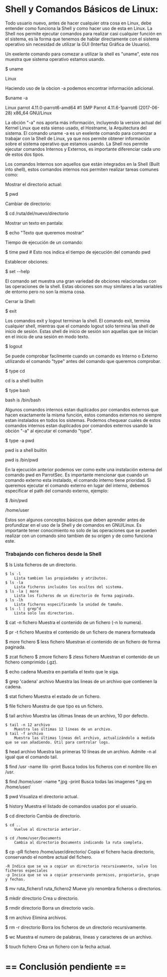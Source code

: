 # Shell y Comandos Básicos de Linux:

Todo usuario nuevo, antes de hacer cualquier otra cosa en Linux, debe entender como funciona la Shell y como hacer uso de esta en Linux. La Shell nos permite ejecutar comandos para realizar casi cualquier función en el sistema, es la forma que tenemos de hablar directamente con el sistema operativo sin necesidad de utilizar la GUI (Interfaz Gráfica de Usuario).

Un exelente comando para comezar a utilizar la shell es "uname", este nos muestra que sistema operativo estamos usando.

$ uname

Linux


Haciendo uso de la obcion -a podemos encontrar información adicional.

$uname -a

Linux parrot 4.11.0-parrot6-amd64 #1 SMP Parrot 4.11.6-1parrot6 (2017-06-28) x86_64 GNU/Linux


La obción "-a" nos aporta más información, incluyendo la version actual del Kernel Linux que esta sienso usado, el Hostname, la Arquitectura del sistema. El comando uname -a es un exelente comando para comenzar a trabajar con la Shell de Linux, ya que nos permite obtener información sobre el sistema operativo que estamos usando. La Shell nos permite ejecutar comandos Internos y Externos, es importante diferenciar cada uno de estos dos tipos.

Los comandos Internos son aquellos que están integrados en la Shell (Built into shell), estos comandos internos nos permiten realizar tareas comunes como:


Mostrar el directorio actual:

$ pwd


Cambiar de directorio:

$ cd /ruta/del/nuevo/directorio


Mostrar un texto en pantala:

$ echo "Texto que queremos mostrar"


Tiempo de ejecución de un comando:

$ time pwd		# Esto nos indica el tiempo de ejecución del comando pwd


Establecer obciones:

$ set --help


El comando set muestra una gran variedad de obciones relacionadas con las operaciones de la shell. Estas obciones son muy similares a las variables de entorno pero no son la misma cosa.


Cerrar la Shell:

$ exit


Los comandos exit y logout terminan la shell. El comando exit, termina cualquier shell, mientras que el comando logout sólo termina las shell de inicio de sesión. Estas shell de inicio de sesión son aquellas que se inician en el inicio de una sesión en modo texto.

$ logout


Se puede comprobar facilmente cuando un comando es Interno o Externo utilizando el comando "type" antes del comando que queremos comprobar.

$ type cd

cd is a shell builtin

$ type bash

bash is /bin/bash


Algunos comandos internos estan duplicados por comandos externos que hacen exactamente la misma función, estos comandos externos no siempre estan instalados en todos los sistemas. Podemos chequear cuales de estos comandos internos estan duplicados por comandos externos usando la obción "-a" al ejecutar el comando "type".

$ type -a pwd

pwd is a shell builtin

pwd is /bin/pwd


En la ejecución anterior podemos ver como exite una instalación externa del comando pwd en ParrotSec. Es importante mencionar que cuando un comando externo esta instalado, el comando interno tiene prioridad. Si queremos ejecutar el comando externo en lugar del interno, debemos especificar el path del comando externo, ejemplo:

$ /bin/pwd

/home/user


Estos son algunos conceptos básicos que deben aprender antes de profundizar en el uso de la Shell y de comandos en GNU/Linux. Es importante tener conocimiento no solo de las operaciones que se pueden realizar con un comando sino tambien de su origen y de como funciona este.

### Trabajando con ficheros desde la Shell

$ ls
	Lista ficheros de un directorio.
	
	$ ls -l
		Lista tambien las propiedades y atributos.
	$ ls -la
		Lista ficheros incluidos los ocultos del sistema.
	$ ls -la | more
		Lista los ficheros de un directorio de forma paginada.
	$ ls -lh
		Lista ficheros especificando la unidad de tamaño.
	$ ls -l | grep^d
		Lista solo los directorios.

$ cat -n fichero
	Muestra el contenido de un fichero (-n lo numera).

$ pr -t fichero
	Muestra el contenido de un fichero de manera formateada

$ more fichero
$ less fichero
	Muestran el contenido de un fichero de forma paginada.

$ zcat fichero
$ zmore fichero
$ zless fichero
	Muestran el contenido de un fichero comprimido (.gz).

$ echo cadena
	Muestra en pantalla el texto que le siga.

$ grep 'cadena' archivo
	Muestra las lineas de un archivo que contienen la cadena.

$ stat fichero
	Muestra el estado de un fichero.

$ file fichero
	Muestra de que tipo es un fichero.

$ tail archivo
	Muestra las últimas lineas de un archivo, 10 por defecto.
	
	$ tail -n 12 archivo
		Muestra las últimas 12 lineas de un archivo.
	$ tail -f archivo
		Muestra las últimas líneas del archivo, actualizándolo a medida que se van añadiendo. Útil para controlar logs.

$ head archivo
	Muestra las primeras 10 líneas de un archivo. Admite -n al igual que el comando tail.

$ find /usr -name lilo -print
	Busca todos los ficheros con el nombre lilo en /usr.

$ find /home/user -name *.jpg -print
	Busca todas las imagenes *.jpg en /home/user/

$ pwd
	Visualiza el directorio actual.

$ history
	Muestra el listado de comandos usados por el usuario.

$ cd directorio
	Cambia de directorio.

	$ cd ..
		Vuelve al directorio anterior.

	$ cd /home/user/Documents
		Cambia al directorio Documents indicando la ruta completa.

$ cp -pR fichero /home/user/directorio/
	Copia el fichero hacia directorio, conservando el nombre actual del fichero.

	-R Indica que se va a copiar un directorio recursivamente, salvo los ficheros especiales
	-p Incica que se va a copiar preservando permisos, propietario, grupo y fechas.

$ mv ruta_fichero1 ruta_fichero2
	Mueve y/o renombra ficheros o directorios.

$ mkdir directorio
	Crea u directorio.

$ rmdir directorio
	Borra un directorio vacío.

$ rm archivo
	Elimina archivos.

$ rm -r directorio
	Borra los ficheros de un directorio recursivamente.

$ wc
	Muestra el numero de palabras, líneas y caracteres de un archivo.

$ touch fichero
	Crea un fichero con la fecha actual.

# == Conclusión pendiente ==
